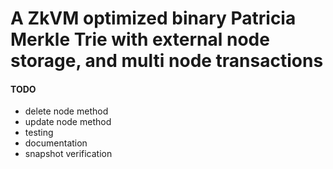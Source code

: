 # A ZkVM optimized binary Patricia Merkle Trie with external node storage, and multi node transactions

#### TODO

- delete node method
- update node method
- testing
- documentation
- snapshot verification
